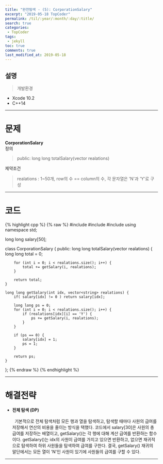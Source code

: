 ```yaml
---
title: "완전탐색 - (5): CorporationSalary"
excerpt: "2019-05-18 TopCoder"
permalink: /til/:year/:month/:day/:title/
search: true
categories:
 - TopCoder
tags:
 - jekyll
toc: true
comments: true
last_modified_at: 2019-05-18
---
```


## 설명
> 개발환경
- Xcode 10.2
- C++14

---

# 문제

__CorporationSalary__  
정의  
 > public: long long totalSalary(vector <string> realations)  
 
제약조건  
 > realations : 1\~50개, row의 수 == column의 수, 각 문자열은 \'N\'과 \'Y\'로 구성

---

# 코드

{% highlight cpp %}
{% raw %}
#include <iostream>
#include <vector>
#include <string>
using namespace std;

long long salary[50];

class CorporationSalary {
public:
    long long totalSalary(vector <string> realations) {
        long long total = 0;
        
        for (int i = 0; i < realations.size(); i++) {
            total += getSalary(i, realations);
        }
        
        return total;
    }
    
    long long getSalary(int idx, vector<string> realations) {
        if( salary[idx] != 0 ) return salary[idx];
        
        long long ps = 0;
        for (int i = 0; i < realations.size(); i++) {
            if (realations[idx][i] == 'Y') {
                ps += getSalary(i, realations);
            }
        }
        
        if (ps == 0) {
            salary[idx] = 1;
            ps = 1;
        }
        
        return ps;
    }
};
{% endraw %}
{% endhighlight %}

--- 

# 해결전략

- **전체 탐색 (DP)**  
<br>&nbsp; 기본적으로 전체 탐색처럼 모든 행과 열을 탐색하고, 탐색할 때마다 사원의 급여를 저장해서 연산의 비용을 줄이는 방식을 택했다. 코드에서 salary[30]은 사원의 총 급여를 저장하는 배열이고, getSalary()는 각 행에 대해 계산 급여를 반환하는 함수이다. 
getSalary()는 idx의 사원이 급여를 가지고 있으면 반환하고, 없으면 재귀적으로 탐색하여 하위 사원들을 탐색하여 급여를 구한다. 결국, getSalary() 재귀의 말단에서는 모든 열이 \'N\'인 사원이 있기에 사원들의 급여를 구할 수 있다.

 ---
 
